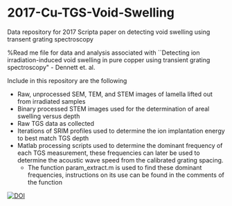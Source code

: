 # 2017-Cu-TGS-Void-Swelling
Data repository for 2017 Scripta paper on detecting void swelling using transent grating spectroscopy

%Read me file for data and analysis associated with ``Detecting ion irradiation-induced void swelling in pure copper using transient grating spectroscopy" - Dennett et. al. 

Include in this repository are the following
- Raw, unprocessed SEM, TEM, and STEM images of lamella lifted out from irradiated samples
- Binary processed STEM images used for the determination of areal swelling versus depth
- Raw TGS data as collected
- Iterations of SRIM profiles used to determine the ion implantation energy to best match TGS depth
- Matlab processing scripts used to determine the dominant frequency of each TGS measurement, these frequencies can later be used to determine the acoustic wave speed from the calibrated grating spacing.
	- The function param_extract.m is used to find these dominant frequencies, instructions on its use can be found in the comments of the function
	


<a href="https://www.zenodo.org/badge/latestdoi/97835508"><img src="https://www.zenodo.org/badge/97835508.svg" alt="DOI"></a>


